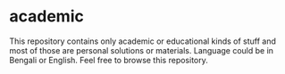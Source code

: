 # academic
This repository contains only academic or educational kinds of stuff and most of those are personal solutions or materials. Language could be in Bengali or English. Feel free to browse this repository. 
